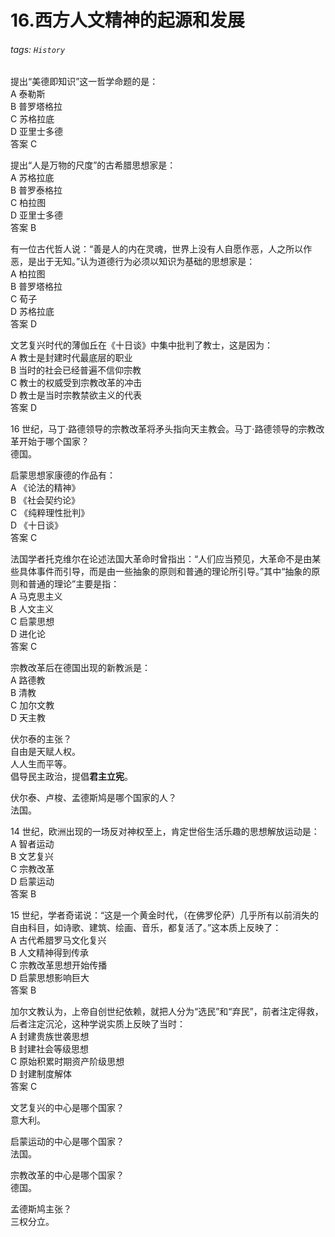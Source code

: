 # 16.西方人文精神的起源和发展

###### tags: `History`

提出“美德即知识”这一哲学命题的是：  
A 泰勒斯  
B 普罗塔格拉  
C 苏格拉底  
D 亚里士多德  
答案 C  

提出“人是万物的尺度”的古希腊思想家是：  
A 苏格拉底  
B 普罗泰格拉  
C 柏拉图  
D 亚里士多德  
答案 B  

有一位古代哲人说：“善是人的内在灵魂，世界上没有人自愿作恶，人之所以作恶，是出于无知。”认为道德行为必须以知识为基础的思想家是：  
A 柏拉图  
B 普罗塔格拉  
C 荀子  
D 苏格拉底  
答案 D  

文艺复兴时代的薄伽丘在《十日谈》中集中批判了教士，这是因为：  
A 教士是封建时代最底层的职业  
B 当时的社会已经普遍不信仰宗教  
C 教士的权威受到宗教改革的冲击  
D 教士是当时宗教禁欲主义的代表  
答案 D  

16 世纪，马丁·路德领导的宗教改革将矛头指向天主教会。马丁·路德领导的宗教改革开始于哪个国家？  
德国。  

启蒙思想家康德的作品有：  
A 《论法的精神》  
B 《社会契约论》  
C 《纯粹理性批判》  
D 《十日谈》  
答案 C  

法国学者托克维尔在论述法国大革命时曾指出：“人们应当预见，大革命不是由某些具体事件而引导，而是由一些抽象的原则和普通的理论所引导。”其中“抽象的原则和普通的理论”主要是指：  
A 马克思主义  
B 人文主义  
C 启蒙思想  
D 进化论  
答案 C  

宗教改革后在德国出现的新教派是：  
A 路德教  
B 清教  
C 加尔文教  
D 天主教  

伏尔泰的主张？  
自由是天赋人权。  
人人生而平等。  
倡导民主政治，提倡**君主立宪**。  

伏尔泰、卢梭、孟德斯鸠是哪个国家的人？  
法国。  

14 世纪，欧洲出现的一场反对神权至上，肯定世俗生活乐趣的思想解放运动是：  
A 智者运动  
B 文艺复兴  
C 宗教改革  
D 启蒙运动  
答案 B  

15 世纪，学者奇诺说：“这是一个黄金时代，（在佛罗伦萨）几乎所有以前消失的自由科目，如诗歌、建筑、绘画、音乐，都复活了。”这本质上反映了：  
A 古代希腊罗马文化复兴  
B 人文精神得到传承  
C 宗教改革思想开始传播  
D 启蒙思想影响巨大  
答案 B  

加尔文教认为，上帝自创世纪依赖，就把人分为“选民”和“弃民”，前者注定得救，后者注定沉沦，这种学说实质上反映了当时：  
A 封建贵族世袭思想  
B 封建社会等级思想  
C 原始积累时期资产阶级思想  
D 封建制度解体  
答案 C  

文艺复兴的中心是哪个国家？  
意大利。  

启蒙运动的中心是哪个国家？  
法国。  

宗教改革的中心是哪个国家？  
德国。  

孟德斯鸠主张？  
三权分立。
